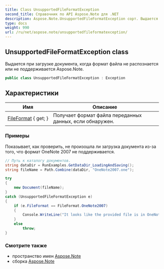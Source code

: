 ```yaml
---
title: Class UnsupportedFileFormatException
second_title: Справочник по API Aspose.Note для .NET
description: Aspose.Note.UnsupportedFileFormatException сорт. Выдается при загрузке документа когда формат файла не распознается или не поддерживается Aspose.Note.
type: docs
weight: 990
url: /ru/net/aspose.note/unsupportedfileformatexception/
---
```

## UnsupportedFileFormatException class

Выдается при загрузке документа, когда формат файла не распознается или не поддерживается Aspose.Note.

```csharp
public class UnsupportedFileFormatException : Exception
```

## Характеристики

| Имя | Описание |
| --- | --- |
| [FileFormat](../../aspose.note/unsupportedfileformatexception/fileformat/) { get; } | Получает формат файла переданных данных, если обнаружен. |

### Примеры

Показывает, как проверить, не произошла ли загрузка документа из-за того, что формат OneNote 2007 не поддерживается.

```csharp
// Путь к каталогу документов.
string dataDir = RunExamples.GetDataDir_LoadingAndSaving();
string fileName = Path.Combine(dataDir, "OneNote2007.one");

try
{
    new Document(fileName);
}
catch (UnsupportedFileFormatException e)
{
    if (e.FileFormat == FileFormat.OneNote2007)
    {
        Console.WriteLine("It looks like the provided file is in OneNote 2007 format that is not supported.");
    }
    else
        throw;
}
```

### Смотрите также

* пространство имен [Aspose.Note](../../aspose.note/)
* сборка [Aspose.Note](../../)


